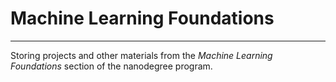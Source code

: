 # Machine Learning Foundations
------------------------------
Storing projects and other materials from the _Machine Learning Foundations_ section of the nanodegree program.
